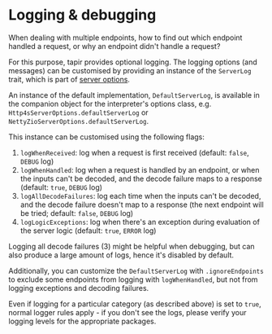 # Logging & debugging

When dealing with multiple endpoints, how to find out which endpoint handled a request, or why an endpoint didn't
handle a request?

For this purpose, tapir provides optional logging. The logging options (and messages) can be customised by providing
an instance of the `ServerLog` trait, which is part of [server options](options.md).

An instance of the default implementation, `DefaultServerLog`, is available in the companion object for the
interpreter's options class, e.g. `Http4sServerOptions.defaultServerLog` or `NettyZioServerOptions.defaultServerLog`.

This instance can be customised using the following flags:

1. `logWhenReceived`: log when a request is first received (default: `false`, `DEBUG` log)
2. `logWhenHandled`: log when a request is handled by an endpoint, or when the inputs can't be decoded, and the decode
   failure maps to a response (default: `true`, `DEBUG` log)
3. `logAllDecodeFailures`: log each time when the inputs can't be decoded, and the decode failure doesn't map to a
   response (the next endpoint will be tried; default: `false`, `DEBUG` log)
4. `logLogicExceptions`: log when there's an exception during evaluation of the server logic (default: `true`,
   `ERROR` log)

Logging all decode failures (3) might be helpful when debugging, but can also produce a large amount of logs, hence
it's disabled by default.

Additionally, you can customize the `DefaultServerLog` with `.ignoreEndpoints` to exclude some endpoints from logging with `logWhenHandled`, but not from logging exceptions and decoding failures.

Even if logging for a particular category (as described above) is set to `true`, normal logger rules apply - if you
don't see the logs, please verify your logging levels for the appropriate packages.
